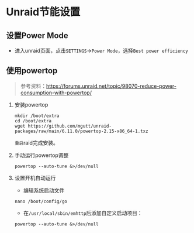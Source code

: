 # Unraid节能设置

## 设置Power Mode

+ 进入unraid页面，点击`SETTINGS`->`Power Mode`，选择`Best power efficiency`

## 使用powertop

> 参考资料：<https://forums.unraid.net/topic/98070-reduce-power-consumption-with-powertop/>

1. 安装powertop

    ```shell
    mkdir /boot/extra
    cd /boot/extra
    wget https://github.com/mgutt/unraid-packages/raw/main/6.11.0/powertop-2.15-x86_64-1.txz
    ```

    `重启`raid完成安装。

1. 手动运行powertop调整

    ```shell
    powertop --auto-tune &>/dev/null
    ```

1. 设置开机自动运行

    + 编辑系统启动文件

    ```shell
    nano /boot/config/go
    ```

    + 在`/usr/local/sbin/emhttp`后添加自定义启动项目：

    ```shell
    powertop --auto-tune &>/dev/null
    ```
